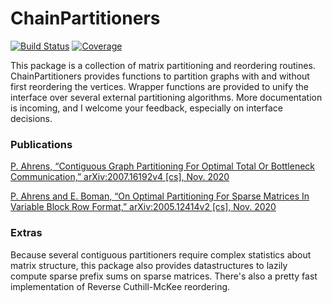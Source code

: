 # ChainPartitioners

<!---
[![Stable](https://img.shields.io/badge/docs-stable-blue.svg)](https://peterahrens.github.io/ChainPartitioners.jl/stable)
[![Dev](https://img.shields.io/badge/docs-dev-blue.svg)](https://peterahrens.github.io/ChainPartitioners.jl/dev)
--->
[![Build Status](https://github.com/peterahrens/ChainPartitioners.jl/workflows/CI/badge.svg)](https://github.com/peterahrens/ChainPartitioners.jl/actions)
[![Coverage](https://codecov.io/gh/peterahrens/ChainPartitioners.jl/branch/master/graph/badge.svg)](https://codecov.io/gh/peterahrens/ChainPartitioners.jl)

This package is a collection of matrix partitioning and reordering routines. ChainPartitioners provides functions to partition graphs with and without first reordering the vertices. Wrapper functions are provided to unify the interface over several external partitioning algorithms. More documentation is incoming, and I welcome your feedback, especially on interface decisions.

### Publications

[P. Ahrens, “Contiguous Graph Partitioning For Optimal Total Or Bottleneck Communication,” arXiv:2007.16192v4 [cs], Nov. 2020](http://arxiv.org/abs/2007.16192)

[P. Ahrens and E. Boman, “On Optimal Partitioning For Sparse Matrices In Variable Block Row Format,” arXiv:2005.12414v2 [cs], Nov. 2020](http://arxiv.org/abs/2005.12414)

### Extras

Because several contiguous partitioners require complex statistics about matrix structure, this package also provides datastructures to lazily compute sparse prefix sums on sparse matrices. There's also a pretty fast implementation of Reverse Cuthill-McKee reordering.
